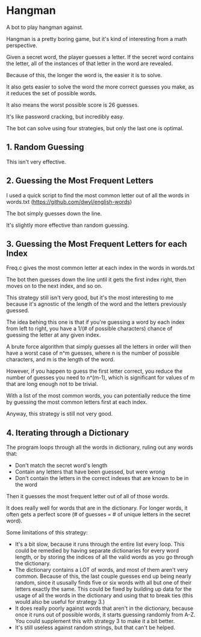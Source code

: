 # Hangman

A bot to play hangman against.

Hangman is a pretty boring game, but it's kind of interesting from a math perspective.

Given a secret word, the player guesses a letter. If the secret word contains the letter, all of the instances of that letter in the word are revealed.

Because of this, the longer the word is, the easier it is to solve.

It also gets easier to solve the word the more correct guesses you make, as it reduces the set of possible words.

It also means the worst possible score is 26 guesses.

It's like password cracking, but incredibly easy.

The bot can solve using four strategies, but only the last one is optimal.

## 1. Random Guessing
This isn't very effective.

## 2. Guessing the Most Frequent Letters
I used a quick script to find the most common letter out of all the words in words.txt (https://github.com/dwyl/english-words)

The bot simply guesses down the line.

It's slightly more effective than random guessing.

## 3. Guessing the Most Frequent Letters for each Index
Freq.c gives the most common letter at each index in the words in words.txt

The bot then guesses down the line until it gets the first index right, then moves on to the next index, and so on.

This strategy still isn't very good, but it's the most interesting to me because it's agnostic of the length of the word and the letters previously guessed.

The idea behing this one is that if you're guessing a word by each index from left to right, you have a 1/(# of possible characters) chance of guessing the letter at any given index.

A brute force algorithm that simply guesses all the letters in order will then have a worst case of n^m guesses, where n is the number of possible characters, and m is the length of the word.

However, if you happen to guess the first letter correct, you reduce the number of guesses you need to n^(m-1), which is significant for values of m that are long enough not to be trivial.

With a list of the most common words, you can potentially reduce the time by guessing the most common letters first at each index.

Anyway, this strategy is still not very good.

## 4. Iterating through a Dictionary
The program loops through all the words in dictionary, ruling out any words that:
- Don't match the secret word's length
- Contain any letters that have been guessed, but were wrong
- Don't contain the letters in the correct indexes that are known to be in the word

Then it guesses the most frequent letter out of all of those words.

It does really well for words that are in the dictionary. For longer words, it often gets a perfect score (# of guesses = # of unique letters in the secret word).

Some limitations of this strategy:
- It's a bit slow, because it runs through the entire list every loop. This could be remedied by having separate dictionaries for every word length, or by storing the indices of all the valid words as you go through the dictionary.
- The dictionary contains a LOT of words, and most of them aren't very common. Because of this, the last couple guesses end up being nearly random, since it ususally finds five or six words with all but one of their letters exactly the same. This could be fixed by building up data for the usage of all the words in the dictionary and using that to break ties (this would also be useful for strategy 3.)
- It does really poorly against words that aren't in the dictionary, because once it runs out of possible words, it starts guessing randomly from A-Z. You could supplement this with strategy 3 to make it a bit better.
- It's still useless against random strings, but that can't be helped.
